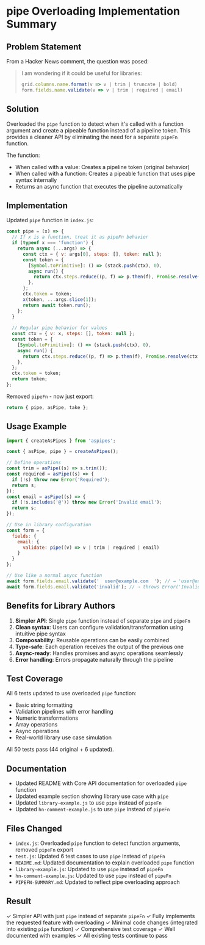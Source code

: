 # pipe Overloading Implementation Summary

## Problem Statement

From a Hacker News comment, the question was posed:
> I am wondering if it could be useful for libraries:
> ```javascript
> grid.columns.name.format(v => v | trim | truncate | bold)
> form.fields.name.validate(v => v | trim | required | email)
> ```

## Solution

Overloaded the `pipe` function to detect when it's called with a function argument and create a pipeable function instead of a pipeline token. This provides a cleaner API by eliminating the need for a separate `pipeFn` function.

The function:
- When called with a value: Creates a pipeline token (original behavior)
- When called with a function: Creates a pipeable function that uses pipe syntax internally
- Returns an async function that executes the pipeline automatically

## Implementation

Updated `pipe` function in `index.js`:
```javascript
const pipe = (x) => {
  // If x is a function, treat it as pipeFn behavior
  if (typeof x === 'function') {
    return async (...args) => {
      const ctx = { v: args[0], steps: [], token: null };
      const token = {
        [Symbol.toPrimitive]: () => (stack.push(ctx), 0),
        async run() {
          return ctx.steps.reduce((p, f) => p.then(f), Promise.resolve(ctx.v));
        },
      };
      ctx.token = token;
      x(token, ...args.slice(1));
      return await token.run();
    };
  }
  
  // Regular pipe behavior for values
  const ctx = { v: x, steps: [], token: null };
  const token = {
    [Symbol.toPrimitive]: () => (stack.push(ctx), 0),
    async run() {
      return ctx.steps.reduce((p, f) => p.then(f), Promise.resolve(ctx.v));
    },
  };
  ctx.token = token;
  return token;
};
```

Removed `pipeFn` - now just export:
```javascript
return { pipe, asPipe, take };
```

## Usage Example

```javascript
import { createAsPipes } from 'aspipes';

const { asPipe, pipe } = createAsPipes();

// Define operations
const trim = asPipe((s) => s.trim());
const required = asPipe((s) => {
  if (!s) throw new Error('Required');
  return s;
});
const email = asPipe((s) => {
  if (!s.includes('@')) throw new Error('Invalid email');
  return s;
});

// Use in library configuration
const form = {
  fields: {
    email: {
      validate: pipe((v) => v | trim | required | email)
    }
  }
};

// Use like a normal async function
await form.fields.email.validate('  user@example.com  '); // → 'user@example.com'
await form.fields.email.validate('invalid'); // → throws Error('Invalid email')
```

## Benefits for Library Authors

1. **Simpler API**: Single `pipe` function instead of separate `pipe` and `pipeFn`
2. **Clean syntax**: Users can configure validation/transformation using intuitive pipe syntax
3. **Composability**: Reusable operations can be easily combined
4. **Type-safe**: Each operation receives the output of the previous one
5. **Async-ready**: Handles promises and async operations seamlessly
6. **Error handling**: Errors propagate naturally through the pipeline

## Test Coverage

All 6 tests updated to use overloaded `pipe` function:
- Basic string formatting
- Validation pipelines with error handling
- Numeric transformations
- Array operations
- Async operations
- Real-world library use case simulation

All 50 tests pass (44 original + 6 updated).

## Documentation

- Updated README with Core API documentation for overloaded `pipe` function
- Updated example section showing library use case with `pipe`
- Updated `library-example.js` to use `pipe` instead of `pipeFn`
- Updated `hn-comment-example.js` to use `pipe` instead of `pipeFn`

## Files Changed

- `index.js`: Overloaded `pipe` function to detect function arguments, removed `pipeFn` export
- `test.js`: Updated 6 test cases to use `pipe` instead of `pipeFn`
- `README.md`: Updated documentation to explain overloaded `pipe` function
- `library-example.js`: Updated to use `pipe` instead of `pipeFn`
- `hn-comment-example.js`: Updated to use `pipe` instead of `pipeFn`
- `PIPEFN-SUMMARY.md`: Updated to reflect pipe overloading approach

## Result

✓ Simpler API with just `pipe` instead of separate `pipeFn`
✓ Fully implements the requested feature with overloading
✓ Minimal code changes (integrated into existing `pipe` function)
✓ Comprehensive test coverage
✓ Well documented with examples
✓ All existing tests continue to pass
